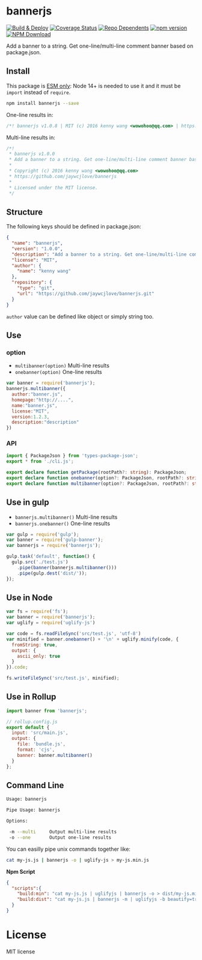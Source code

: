 # bannerjs

[![Build & Deploy](https://github.com/jaywcjlove/bannerjs/actions/workflows/ci.yml/badge.svg)](https://github.com/jaywcjlove/bannerjs/actions/workflows/ci.yml)
[![Coverage Status](https://jaywcjlove.github.io/bannerjs/badges.svg)](https://jaywcjlove.github.io/bannerjs/lcov-report/)
[![Repo Dependents](https://badgen.net/github/dependents-repo/jaywcjlove/bannerjs)](https://github.com/jaywcjlove/bannerjs/network/dependents)
[![npm version](https://img.shields.io/npm/v/bannerjs.svg)](https://www.npmjs.com/package/bannerjs)
[![NPM Download](https://img.shields.io/npm/dm/bannerjs.svg?style=flat)](https://www.npmjs.com/package/bannerjs)

Add a banner to a string. Get one-line/multi-line comment banner based on package.json.

## Install

This package is [ESM only](https://gist.github.com/sindresorhus/a39789f98801d908bbc7ff3ecc99d99c): Node 14+ is needed to use it and it must be `import` instead of `require`.

```bash
npm install bannerjs --save
```

One-line results in:

```js
/*! bannerjs v1.0.8 | MIT (c) 2016 kenny wang <wowohoo@qq.com> | https://github.com/jaywcjlove/bannerjs */
```

Multi-line results in:

```js
/*!
 * bannerjs v1.0.0
 * Add a banner to a string. Get one-line/multi-line comment banner based on package.json.
 * 
 * Copyright (c) 2016 kenny wang <wowohoo@qq.com>
 * https://github.com/jaywcjlove/bannerjs
 *
 * Licensed under the MIT license.
 */
```

## Structure

The following keys should be defined in package.json:

```json
{
  "name": "bannerjs",
  "version": "1.0.0",
  "description": "Add a banner to a string. Get one-line/multi-line comment banner based on package.json.",
  "license": "MIT",
  "author": {
    "name": "kenny wang"
  },
  "repository": {
    "type": "git",
    "url": "https://github.com/jaywcjlove/bannerjs.git"
  }
}
```

`author` value can be defined like object or simply string too.


## Use

### option

- `multibanner(option)` Multi-line results
- `onebanner(option)` One-line results

```js
var banner = require('bannerjs');
bannerjs.multibanner({
  author:"banner.js",
  homepage:"http://....",
  name:"banner.js",
  license:"MIT",
  version:1.2.3,
  description:"description"
})
```

### API

```ts
import { PackageJson } from 'types-package-json';
export * from './cli.js';

export declare function getPackage(rootPath?: string): PackageJson;
export declare function onebanner(option?: PackageJson, rootPath?: string): string;
export declare function multibanner(option?: PackageJson, rootPath?: string): string;
```

## Use in gulp

- `bannerjs.multibanner()` Multi-line results
- `bannerjs.onebanner()` One-line results

```js 
var gulp = require('gulp');
var banner = require('gulp-banner');
var bannerjs = require('bannerjs');

gulp.task('default', function() {
  gulp.src('./test.js')
    .pipe(banner(bannerjs.multibanner()))
    .pipe(gulp.dest('dist/'));
});
```

## Use in Node

```js
var fs = require('fs');
var banner = require('bannerjs');
var uglify = require('uglify-js')

var code = fs.readFileSync('src/test.js', 'utf-8')
var minified = banner.onebanner() + '\n' + uglify.minify(code, {
  fromString: true,
  output: {
    ascii_only: true
  }
}).code;

fs.writeFileSync('src/test.js', minified);
```

## Use in Rollup

```js
import banner from 'bannerjs';

// rollup.config.js
export default {
  input: 'src/main.js',
  output: {
    file: 'bundle.js',
    format: 'cjs',
    banner: banner.multibanner()
  }
};
```


## Command Line

```bash
Usage: bannerjs

Pipe Usage: bannerjs

Options:

 -m --multi     Output multi-line results
 -o --one       Output one-line results
```

You can easilly pipe unix commands together like:

```bash
cat my-js.js | bannerjs -o | uglify-js > my-js.min.js
```

**Npm Script**

```json
{
  "scripts":{
    "build:min": "cat my-js.js | uglifyjs | bannerjs -o > dist/my-js.min.js",
    "build:dist": "cat my-js.js | bannerjs -m | uglifyjs -b beautify=true --comments 'all' > dist/my-js.js "
  }
}
```

# License

MIT license
